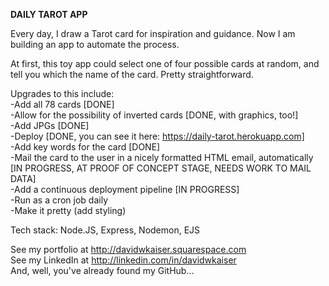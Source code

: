 **DAILY TAROT APP**

Every day, I draw a Tarot card for inspiration and guidance. Now I am building an app to automate the process.  

At first, this toy app could select one of four possible cards at random, and tell you which the name of the card. Pretty straightforward.  

Upgrades to this include:  
-Add all 78 cards [DONE]  
-Allow for the possibility of inverted cards [DONE, with graphics, too!]  
-Add JPGs  [DONE]  
-Deploy  [DONE, you can see it here: https://daily-tarot.herokuapp.com]  
-Add key words for the card [DONE]  
-Mail the card to the user in a nicely formatted HTML email, automatically [IN PROGRESS, AT PROOF OF CONCEPT STAGE, NEEDS WORK TO MAIL DATA]    
-Add a continuous deployment pipeline [IN PROGRESS]   
-Run as a cron job daily  
-Make it pretty (add styling)  

Tech stack: Node.JS, Express, Nodemon, EJS   

See my portfolio at http://davidwkaiser.squarespace.com  
See my LinkedIn at http://linkedin.com/in/davidwkaiser  
And, well, you've already found my GitHub...  
